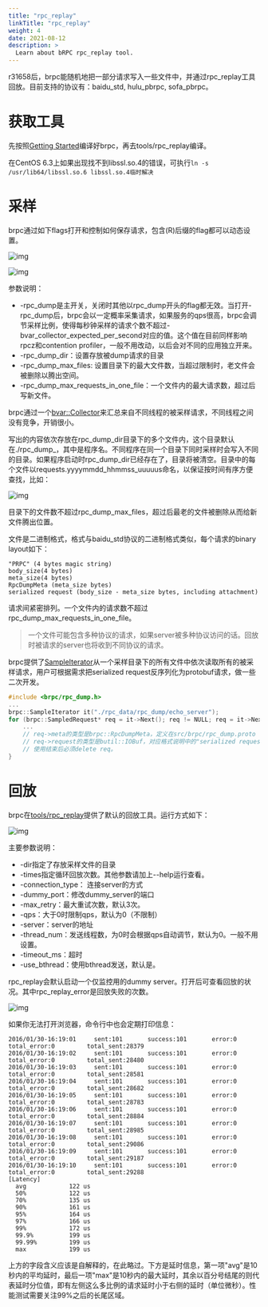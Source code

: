 ```yaml
---
title: "rpc_replay"
linkTitle: "rpc_replay"
weight: 4
date: 2021-08-12
description: >
  Learn about bRPC rpc_replay tool.
---
```

r31658后，brpc能随机地把一部分请求写入一些文件中，并通过rpc_replay工具回放。目前支持的协议有：baidu_std, hulu_pbrpc, sofa_pbrpc。

# 获取工具

先按照[Getting Started](../../getting_started/)编译好brpc，再去tools/rpc_replay编译。

在CentOS 6.3上如果出现找不到libssl.so.4的错误，可执行`ln -s /usr/lib64/libssl.so.6 libssl.so.4临时解决`

# 采样

brpc通过如下flags打开和控制如何保存请求，包含(R)后缀的flag都可以动态设置。

![img](/images/docs/rpc_replay_1.png)

![img](/images/docs/rpc_replay_2.png)

参数说明：

- -rpc_dump是主开关，关闭时其他以rpc_dump开头的flag都无效。当打开-rpc_dump后，brpc会以一定概率采集请求，如果服务的qps很高，brpc会调节采样比例，使得每秒钟采样的请求个数不超过-bvar_collector_expected_per_second对应的值。这个值在目前同样影响rpcz和contention profiler，一般不用改动，以后会对不同的应用独立开来。
- -rpc_dump_dir：设置存放被dump请求的目录
- -rpc_dump_max_files: 设置目录下的最大文件数，当超过限制时，老文件会被删除以腾出空间。
- -rpc_dump_max_requests_in_one_file：一个文件内的最大请求数，超过后写新文件。

brpc通过一个[bvar::Collector](https://github.com/brpc/brpc/blob/master/src/bvar/collector.h)来汇总来自不同线程的被采样请求，不同线程之间没有竞争，开销很小。

写出的内容依次存放在rpc_dump_dir目录下的多个文件内，这个目录默认在./rpc_dump_<app>，其中<app>是程序名。不同程序在同一个目录下同时采样时会写入不同的目录。如果程序启动时rpc_dump_dir已经存在了，目录将被清空。目录中的每个文件以requests.yyyymmdd_hhmmss_uuuuus命名，以保证按时间有序方便查找，比如：

![img](/images/docs/rpc_replay_3.png)

目录下的文件数不超过rpc_dump_max_files，超过后最老的文件被删除从而给新文件腾出位置。

文件是二进制格式，格式与baidu_std协议的二进制格式类似，每个请求的binary layout如下：

```
"PRPC" (4 bytes magic string)
body_size(4 bytes)
meta_size(4 bytes)
RpcDumpMeta (meta_size bytes)
serialized request (body_size - meta_size bytes, including attachment)
```

请求间紧密排列。一个文件内的请求数不超过rpc_dump_max_requests_in_one_file。

> 一个文件可能包含多种协议的请求，如果server被多种协议访问的话。回放时被请求的server也将收到不同协议的请求。

brpc提供了[SampleIterator](https://github.com/brpc/brpc/blob/master/src/brpc/rpc_dump.h)从一个采样目录下的所有文件中依次读取所有的被采样请求，用户可根据需求把serialized request反序列化为protobuf请求，做一些二次开发。

```c++
#include <brpc/rpc_dump.h>
...
brpc::SampleIterator it("./rpc_data/rpc_dump/echo_server");         
for (brpc::SampledRequest* req = it->Next(); req != NULL; req = it->Next()) {
    ...                    
    // req->meta的类型是brpc::RpcDumpMeta，定义在src/brpc/rpc_dump.proto
    // req->request的类型是butil::IOBuf，对应格式说明中的"serialized request"
    // 使用结束后必须delete req。
}
```

# 回放

brpc在[tools/rpc_replay](https://github.com/brpc/brpc/tree/master/tools/rpc_replay/)提供了默认的回放工具。运行方式如下：

![img](/images/docs/rpc_replay_4.png)

主要参数说明：

- -dir指定了存放采样文件的目录
- -times指定循环回放次数。其他参数请加上--help运行查看。
- -connection_type： 连接server的方式
- -dummy_port：修改dummy_server的端口
- -max_retry：最大重试次数，默认3次。
- -qps：大于0时限制qps，默认为0（不限制）
- -server：server的地址
- -thread_num：发送线程数，为0时会根据qps自动调节，默认为0。一般不用设置。
- -timeout_ms：超时
- -use_bthread：使用bthread发送，默认是。

rpc_replay会默认启动一个仅监控用的dummy server。打开后可查看回放的状况。其中rpc_replay_error是回放失败的次数。

![img](/images/docs/rpc_replay_5.png)

如果你无法打开浏览器，命令行中也会定期打印信息：

```
2016/01/30-16:19:01     sent:101       success:101       error:0         total_error:0         total_sent:28379     
2016/01/30-16:19:02     sent:101       success:101       error:0         total_error:0         total_sent:28480     
2016/01/30-16:19:03     sent:101       success:101       error:0         total_error:0         total_sent:28581     
2016/01/30-16:19:04     sent:101       success:101       error:0         total_error:0         total_sent:28682     
2016/01/30-16:19:05     sent:101       success:101       error:0         total_error:0         total_sent:28783     
2016/01/30-16:19:06     sent:101       success:101       error:0         total_error:0         total_sent:28884     
2016/01/30-16:19:07     sent:101       success:101       error:0         total_error:0         total_sent:28985     
2016/01/30-16:19:08     sent:101       success:101       error:0         total_error:0         total_sent:29086     
2016/01/30-16:19:09     sent:101       success:101       error:0         total_error:0         total_sent:29187     
2016/01/30-16:19:10     sent:101       success:101       error:0         total_error:0         total_sent:29288     
[Latency]
  avg            122 us
  50%            122 us
  70%            135 us
  90%            161 us
  95%            164 us
  97%            166 us
  99%            172 us
  99.9%          199 us
  99.99%         199 us
  max            199 us
```

上方的字段含义应该是自解释的，在此略过。下方是延时信息，第一项"avg"是10秒内的平均延时，最后一项"max"是10秒内的最大延时，其余以百分号结尾的则代表延时分位值，即有左侧这么多比例的请求延时小于右侧的延时（单位微秒）。性能测试需要关注99%之后的长尾区域。
